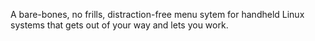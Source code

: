 A bare-bones, no frills, distraction-free menu sytem for handheld Linux systems that gets out of your way and lets you work.
